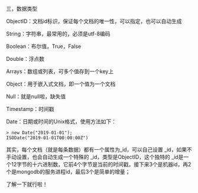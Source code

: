 三，数据类型

ObjectID：文档id标识，保证每个文档的唯一性，可以指定，也可以自动生成

String：字符串，最常用的，必须是utf-8编码

Boolean：布尔值，True，False

Double：浮点数

Arrays：数组或列表，可多个值存到一个key上

Object：用于嵌入式文档，即一个值为一个文档

Null：就是null啦，缺失值

Timestamp：时间戳

Date：日期或时间的Unix格式，使用方法如下：

```
> new Date("2019-01-01");
ISODate("2019-01-01T00:00:00Z")
```

其实，每个文档（就是每条数据）都有一个属性为_id，可以自己设置 _id，如果不手动设置，也会自动生成一个特殊的 _id，类型是ObjectID，这个独特的 _id是一个12字节的十六进制数，它前4个字节是当前的时间戳，接下来3个是机器id，再2个是mongodb的服务进程id，最后3个是简单的增量；

了解一下就行啦！